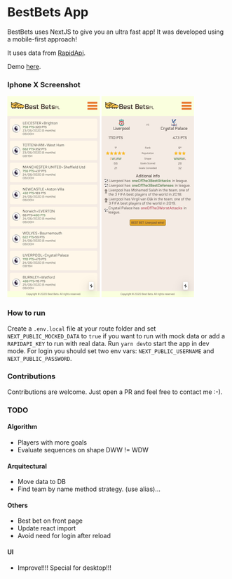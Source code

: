 # BestBets App

BestBets uses NextJS to give you an ultra fast app!
It was developed using a mobile-first approach!

It uses data from [RapidApi](https://rapidapi.com/).

Demo [here](https://best-bets.vercel.app/).

### Iphone X Screenshot

![IphoneX Screen Shot](./screenshots/iPhoneX_v2_list.png)
![IphoneX Screen Shot Collapsed](./screenshots/iPhoneX_v2_detail.png)

### How to run

Create a `.env.local` file at your route folder and set `NEXT_PUBLIC_MOCKED_DATA` to `true` if you want to run with mock data
or add a `RAPIDAPI_KEY` to run with real data. Run `yarn dev`to start the app in dev mode.
For login you should set two env vars: `NEXT_PUBLIC_USERNAME` and `NEXT_PUBLIC_PASSWORD`.

### Contributions

Contributions are welcome. Just open a PR and feel free to contact me :-).

### TODO

#### Algorithm
- Players with more goals
- Evaluate sequences on shape DWW != WDW

#### Arquitectural
- Move data to DB
- Find team by name method strategy. (use alias)...

#### Others
- Best bet on front page
- Update react import 
- Avoid need for login after reload

#### UI
- Improve!!!! Special for desktop!!!